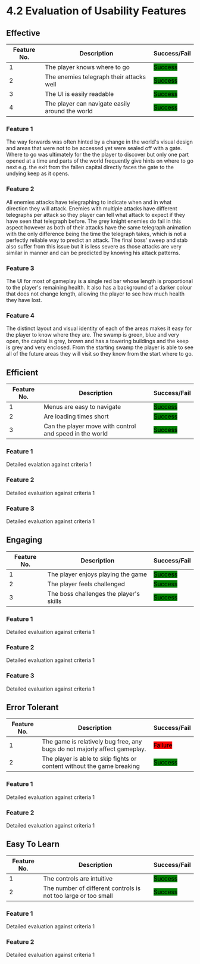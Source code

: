 # 4.2 Evaluation of Usability Features

## Effective

| Feature No. | Description                                     | Success/Fail                                         |
| ----------- | ----------------------------------------------- | ---------------------------------------------------- |
| 1           | The player knows where to go                    | <mark style="background-color:green;">Success</mark> |
| 2           | The enemies telegraph their attacks well        | <mark style="background-color:green;">Success</mark> |
| 3           | The UI is easily readable                       | <mark style="background-color:green;">Success</mark> |
| 4           | The player can navigate easily around the world | <mark style="background-color:green;">Success</mark> |

### Feature 1

The way forwards was often hinted by a change in the world's visual design and areas that were not to be accessed yet were sealed off with a gate. Where to go was ultimately for the the player to discover but only one part opened at a time and parts of the world frequently give hints on where to go next e.g. the exit from the fallen capital directly faces the gate to the undying keep as it opens.

### Feature 2

All enemies attacks have telegraphing to indicate when and in what direction they will attack. Enemies with multiple attacks have different telegraphs per attack so they player can tell what attack to expect if they have seen that telegraph before. The grey knight enemies do fail in this aspect however as both of their attacks have the same telegraph animation with the only difference being the time the telegraph takes, which is not a perfectly reliable way to predict an attack. The final boss' sweep and stab also suffer from this issue but it is less severe as those attacks are very similar in manner and can be predicted by knowing his attack patterns.

### Feature 3

The UI for most of gameplay is a single red bar whose length is proportional to the player's remaining health. It also has a background of a darker colour that does not change length, allowing the player to see how much health they have lost.&#x20;

### Feature 4

The distinct layout and visual identity of each of the areas makes it easy for the player to know where they are. The swamp is green, blue and very open, the capital is grey, brown and has a towering buildings and the keep is grey and very enclosed. From the starting swamp the player is able to see all of the future areas they will visit so they know from the start where to go.

## Efficient

| Feature No. | Description                                             | Success/Fail                                         |
| ----------- | ------------------------------------------------------- | ---------------------------------------------------- |
| 1           | Menus are easy to navigate                              | <mark style="background-color:green;">Success</mark> |
| 2           | Are loading times short                                 | <mark style="background-color:green;">Success</mark> |
| 3           | Can the player move with control and speed in the world | <mark style="background-color:green;">Success</mark> |

### Feature 1

Detailed evalation against criteria 1

### Feature 2

Detailed evaluation against criteria 1

### Feature 3

Detailed evaluation against criteria 1

## Engaging

| Feature No. | Description                             | Success/Fail                                         |
| ----------- | --------------------------------------- | ---------------------------------------------------- |
| 1           | The player enjoys playing the game      | <mark style="background-color:green;">Success</mark> |
| 2           | The player feels challenged             | <mark style="background-color:green;">Success</mark> |
| 3           | The boss challenges the player's skills | <mark style="background-color:green;">Success</mark> |

### Feature 1

Detailed evaluation against criteria 1

### Feature 2

Detailed evaluation against criteria 1

### Feature 3

Detailed evaluation against criteria 1

## Error Tolerant

| Feature No. | Description                                                               | Success/Fail                                         |
| ----------- | ------------------------------------------------------------------------- | ---------------------------------------------------- |
| 1           | The game is relatively bug free, any bugs do not majorly affect gameplay. | <mark style="background-color:red;">Failure</mark>   |
| 2           | The player is able to skip fights or content without the game breaking    | <mark style="background-color:green;">Success</mark> |

### Feature 1

Detailed evaluation against criteria 1

### Feature 2

Detailed evaluation against criteria 1

## Easy To Learn

| Feature No. | Description                                                    | Success/Fail                                         |
| ----------- | -------------------------------------------------------------- | ---------------------------------------------------- |
| 1           | The controls are intuitive                                     | <mark style="background-color:green;">Success</mark> |
| 2           | The number of different controls is not too large or too small | <mark style="background-color:green;">Success</mark> |

### Feature 1

Detailed evaluation against criteria 1

### Feature 2

Detailed evaluation against criteria 1

